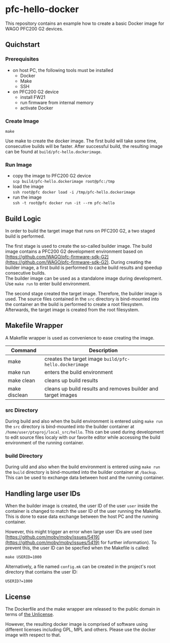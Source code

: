 # pfc-hello-docker

This repository contains an example how to create a basic Docker image for WAGO PFC200 G2 devices.

## Quichstart

### Prerequisites

- on host PC, the following tools must be installed
  - Docker
  - Make
  - SSH
- on PFC200 G2 device
  - install FW21
  - run firmware from internal memory
  - activate Docker

### Create Image

````
make
````

Use make to create the docker image. The first build will take some time, consecutive builds will be faster. After successful build, the resulting image can be found at `build/pfc-hello.dockerimage`.

### Run Image

- copy the image to PFC200 G2 device  
  `scp build/pfc-hello.dockerimage root@pfc:/tmp`
- load the image  
  `ssh root@pfc docker load -i /tmp/pfc-hello.dockerimage`
- run the image  
  `ssh -t root@pfc docker run -it --rm pfc-hello`

## Build Logic

In order to build the target image that runs on PFC200 G2, a two staged build is performed.

The first stage is used to create the so-called builder image. The build image contains a PFC200 G2 development environment based on [https://github.com/WAGO/pfc-firmware-sdk-G2](https://github.com/WAGO/pfc-firmware-sdk-G2). During creating the builder image, a first build is performed to cache build results and speedup consecutive builds.  
The builder image can be used as a standalone image during development. Use `make run` to enter build environment.

The second stage created the target image. Therefore, the builder image is used. The source files contained in the `src` directory is bind-mounted into the container an the build is performed to create a root filesystem. Afterwards, the target image is created from the root filesystem.

## Makefile Wrapper

A Makefile wrapper is used as convenience to ease creating the image.

| Command       | Description |
| ------------- | ----------- |
| make          | creates the target image `build/pfc-hello.dockerimage` |
| make run      | enters the build environment |
| make clean    | cleans up build results |
| make disclean | cleans up build results and removes builder and target images |

### src Directory

During build and also when the build environment is entered using `make run` the `src` directory is bind-mounted into the builder container at `/home/user/ptxproj/local_src/hello`. This can be used during development to edit source files localy with our favorite editor while accessing the build environment of the running container.

### build Directory

During uild and also when the build environment is entered using `make run` the `build` directory is bind-mounted into the builder container at `/backup`. This can be used to exchange data between host and the running container.

## Handling large user IDs

When the builder image is created, the user ID of the user `user` inside the container is changed to match the user ID of the user running the Makefile. This is done to ease data exchange between the host PC and the running container.

However, this might trigger an error when large user IDs are used (see [https://github.com/moby/moby/issues/5419](https://github.com/moby/moby/issues/5419) for further information). To prevent this, the user ID can be specfied when the Makefile is called:

````
make USERID=1000
````

Alternatively, a file named `config.mk` can be created in the project's root directory that contains the user ID:

````
USERID?=1000
````

## License

The Dockerfile and the make wrapper are released to the public domain in terms of [the Unlicense](http://unlicense.org).

However, the resulting docker image is comprised of software using different licenses including GPL, MPL and others. Please use the docker image with respect to that.
